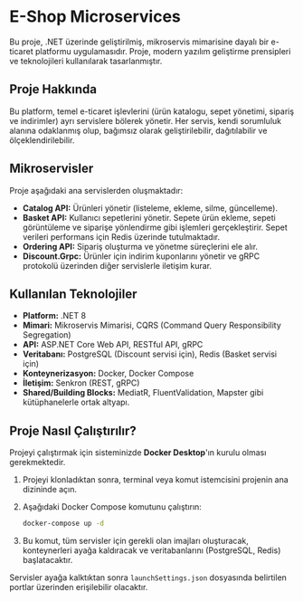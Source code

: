 # E-Shop Microservices

Bu proje, .NET üzerinde geliştirilmiş, mikroservis mimarisine dayalı bir e-ticaret platformu uygulamasıdır. Proje, modern yazılım geliştirme prensipleri ve teknolojileri kullanılarak tasarlanmıştır.

## Proje Hakkında

Bu platform, temel e-ticaret işlevlerini (ürün katalogu, sepet yönetimi, sipariş ve indirimler) ayrı servislere bölerek yönetir. Her servis, kendi sorumluluk alanına odaklanmış olup, bağımsız olarak geliştirilebilir, dağıtılabilir ve ölçeklendirilebilir.

## Mikroservisler

Proje aşağıdaki ana servislerden oluşmaktadır:

- **Catalog API:** Ürünleri yönetir (listeleme, ekleme, silme, güncelleme).
- **Basket API:** Kullanıcı sepetlerini yönetir. Sepete ürün ekleme, sepeti görüntüleme ve siparişe yönlendirme gibi işlemleri gerçekleştirir. Sepet verileri performans için Redis üzerinde tutulmaktadır.
- **Ordering API:** Sipariş oluşturma ve yönetme süreçlerini ele alır.
- **Discount.Grpc:** Ürünler için indirim kuponlarını yönetir ve gRPC protokolü üzerinden diğer servislerle iletişim kurar.

## Kullanılan Teknolojiler

- **Platform:** .NET 8
- **Mimari:** Mikroservis Mimarisi, CQRS (Command Query Responsibility Segregation)
- **API:** ASP.NET Core Web API, RESTful API, gRPC
- **Veritabanı:** PostgreSQL (Discount servisi için), Redis (Basket servisi için)
- **Konteynerizasyon:** Docker, Docker Compose
- **İletişim:** Senkron (REST, gRPC)
- **Shared/Building Blocks:** MediatR, FluentValidation, Mapster gibi kütüphanelerle ortak altyapı.

## Proje Nasıl Çalıştırılır?

Projeyi çalıştırmak için sisteminizde **Docker Desktop**'ın kurulu olması gerekmektedir.

1.  Projeyi klonladıktan sonra, terminal veya komut istemcisini projenin ana dizininde açın.
2.  Aşağıdaki Docker Compose komutunu çalıştırın:

    ```bash
    docker-compose up -d
    ```

3.  Bu komut, tüm servisler için gerekli olan imajları oluşturacak, konteynerleri ayağa kaldıracak ve veritabanlarını (PostgreSQL, Redis) başlatacaktır.

Servisler ayağa kalktıktan sonra `launchSettings.json` dosyasında belirtilen portlar üzerinden erişilebilir olacaktır.
